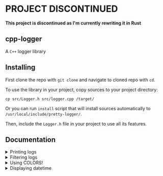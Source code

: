 # PROJECT DISCONTINUED
**This project is discontinued as I'm currently rewriting it in Rust**

## cpp-logger
A `C++` logger library


## Installing
First clone the repo with `git clone` and navigate to cloned repo with `cd`.


To use the library in your project, copy sources to your project directory:
```
cp src/Logger.h src/logger.cpp /target/
```

Or you can run `install` script that will install sources automatically to
`/usr/local/include/pretty-logger/`.


Then, include the `Logger.h` file in your project to use all its features.


## Documentation

<details>

<summary>Printing logs</summary>

Use one of these methods to print logs:
* `PrintDebug()`
* `PrintLog()`
* `PrintWarn()`
* `PrintErr()`
* `PrintCrit()`

Note that debug logs will get filtered out by default.

</details>


<details>

<summary>Filtering logs</summary>

### By verbosity

Verbosity controls which logs are getting suppressed and which are not.
Method `SetLoggerVerbosity(...)` is used to set the verbosity value.

Possible verbosity values are:

* `[0] All` - Don't suppress any logs
* `[1] Standard` - Only suppress debug logs (default value)
* `[2] Quiet` - Only show warnings and errors
* `[3] ErrorsOnly` - This is pretty self-explanatory

You can either use `LogLevel` `enum` or an `int` value to set verbosity to
desired level. If you are using `int`, make sure that verbosity value is in the
range of 0-3 or you will get an error.

### Overriding log filtering

To toggle log filtering override, call `ToggleLogFilteringOverride(bool)`.

You can disable filtering per-log by passing `overridePriority` set to `true`
to any of the logging functions.

</details>


<details>

<summary>Using COLORS!</summary>

Colored logs are enabled by default.
Colors may not be supported by your terminal emulator, conflict with some
features or just simply not fit your taste.
`ToggleLogColor(bool)` can be used to toggle color.

</details>


<details>

<summary>Displaying datetime</summary>

The Display Dates feature adds a timestamp to each log entry.
You can toggle showing dates with `ToggleLogDatetime(bool)` function.

While datetime is enabled, logs will appear like so:
```
[DEB] [14:21:24] debug
[LOG] [14:21:24] info
[WAR] [14:21:24] warning
[ERR] [14:21:24] error
```

You can customize datetime format with `SetLogDatetimeFormat(string)`.

</details>
